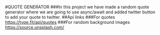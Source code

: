 
#QUOTE GENERATOR
###In this project we have made a random quote generator where we are going to use async/await and added twitter button to add your quote to twitter.
##Api links
###For quotes
https://type.fit/api/quotes
###For random background images
https://source.unsplash.com/
